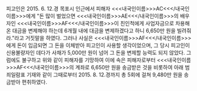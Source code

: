 피고인은 2015. 6. 12.경 목포시 인근에서 피해자 <<<내국인이름>>>AC<<</내국인이름>>>에게 "돈 많이 벌었으면 <<<내국인이름>>>AE<<</내국인이름>>>의 배우자인 <<<내국인이름>>>AF<<</내국인이름>>>이 친인척에게 사업자금으로 차용해 온 대금을 변제해야 하는데 6개월 내에 대금을 변제하겠다고 하니 6,650만 원을 빌려줘라."라고 거짓말을 하였다.
그러나 사실은 <<<내국인이름>>>AF<<</내국인이름>>>에게 돈이 입금되면 그 돈을 이체받아 피고인이 사용할 생각이었으며, 그 당시 피고인이 신용불량자인 데다가 사채가 5,000만 원이 넘어 그 돈을 변제할 능력도 되지 않았다.
그럼에도 불구하고 위와 같이 피해자를 기망하여 이에 속은 피해자로부터 <<<내국인이름>>>AF<<</내국인이름>>>의 계좌로 6,650만 원을 송금받은 것을 비롯하여 아래 범죄일람표 기재와 같이 그때로부터 2015. 8. 12.경까지 총 5회에 걸쳐 9,480만 원을 송금받아 편취하였다.